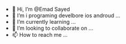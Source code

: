 - 👋 Hi, I’m @Emad Sayed
- 👀 I’m i programing develbore ios androud ...
- 🌱 I’m currently learning ...
- 💞️ I’m looking to collaborate on ...
- 📫 How to reach me ...

<!---
01553186518/01553186518 is a ✨ special ✨ repository because its `README.md` (this file) appears on your GitHub profile.
You can click the Preview link to take a look at your changes.
--->
